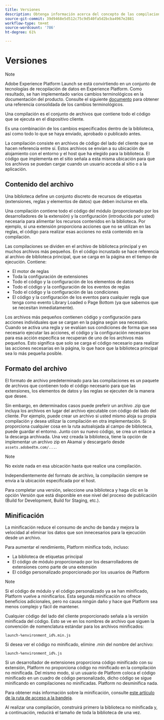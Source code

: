 ```yaml
---
title: Versiones
description: Obtenga información acerca del concepto de las compilaciones y cómo funcionan en Adobe Experience Platform.
source-git-commit: 39d9468e5d512c75c9d540fa5d2bcba4967e2881
workflow-type: tm+mt
source-wordcount: '786'
ht-degree: 61%

---
```


# Versiones

>[!NOTE]
>
>Adobe Experience Platform Launch se está convirtiendo en un conjunto de tecnologías de recopilación de datos en Experience Platform. Como resultado, se han implementado varios cambios terminológicos en la documentación del producto. Consulte el siguiente [documento](../../term-updates.md) para obtener una referencia consolidada de los cambios terminológicos.

Una compilación es el conjunto de archivos que contiene todo el código que se ejecuta en el dispositivo cliente.

Es una combinación de los cambios especificados dentro de la biblioteca, así como todo lo que se haya enviado, aprobado o publicado antes.

La compilación consiste en archivos de código del lado del cliente que se hacen referencia entre sí. Estos archivos se envían a su ubicación de alojamiento con el entorno y el host que ha elegido para la biblioteca. El código que implementa en el sitio señala a esta misma ubicación para que los archivos se puedan cargar cuando un usuario acceda al sitio o a la aplicación.

## Contenido del archivo

Una biblioteca define un conjunto discreto de recursos de etiquetas (extensiones, reglas y elementos de datos) que deben incluirse en ella.

Una compilación contiene todo el código del módulo (proporcionado por los desarrolladores de la extensión) y la configuración (introducida por usted) necesaria para alimentar los recursos contenidos en la biblioteca. Por ejemplo, si una extensión proporciona acciones que no se utilizan en las reglas, el código para realizar esas acciones no está contenido en la compilación.

Las compilaciones se dividen en el archivo de biblioteca principal y en muchos archivos más pequeños. En el código incrustado se hace referencia al archivo de biblioteca principal, que se carga en la página en el tiempo de ejecución. Contiene:

* El motor de reglas
* Toda la configuración de extensiones
* Todo el código y la configuración de los elementos de datos
* Todo el código y la configuración de los eventos de reglas
* Todo el código y la configuración de las condiciones
* El código y la configuración de los eventos para cualquier regla que tenga como evento Library Loaded o Page Bottom (ya que sabemos que se necesitan inmediatamente).

Los archivos más pequeños contienen código y configuración para acciones individuales que se cargan en la página según sea necesario. Cuando se activa una regla y se evalúan sus condiciones de forma que sea necesario ejecutar las acciones, el código y la configuración necesarios para esa acción específica se recuperan de uno de los archivos más pequeños. Esto significa que solo se carga el código necesario para realizar las acciones necesarias en la página, lo que hace que la biblioteca principal sea lo más pequeña posible.

## Formato del archivo

El formato de archivo predeterminado para las compilaciones es un paquete de archivos que contienen todo el código necesario para que las extensiones, los elementos de datos y las reglas se ejecuten de la manera que desee.

Sin embargo, en determinados casos puede preferir un archivo .zip que incluya los archivos en lugar del archivo ejecutable con código del lado del cliente. Por ejemplo, puede crear un archivo si usted mismo aloja su propia compilación y desea utilizar la compilación en otra implementación. Si proporciona cualquier cosa en la ruta autoalojada al campo de biblioteca, puede guardar el entorno. Junto con su nuevo código, se crea un enlace a la descarga archivada. Una vez creada la biblioteca, tiene la opción de implementar un archivo zip en Akamai y descargarlo desde `assets.adobedtm.com/...`.

>[!NOTE]
>
>No existe nada en esa ubicación hasta que realice una compilación.

Independientemente del formato de archivo, la compilación siempre se envía a la ubicación especificada por el host.

Para completar una versión, seleccione una biblioteca y haga clic en la opción Versión que está disponible en ese nivel del proceso de publicación (Build for Development, Build for Staging, etc.).

## Minificación

La minificación reduce el consumo de ancho de banda y mejora la velocidad al eliminar los datos que son innecesarios para la ejecución desde un archivo.

Para aumentar el rendimiento, Platform minifica todo, incluso:

* La biblioteca de etiquetas principal
* El código de módulo proporcionado por los desarrolladores de extensiones como parte de una extensión
* El código personalizado proporcionado por los usuarios de Platform 

>[!NOTE]
>
>Si el código de módulo y el código personalizado ya se han minificado, Platform vuelve a minificarlos. Esta segunda minificación no ofrece beneficios adicionales, pero no causa ningún daño y hace que Platform sea menos complejo y fácil de mantener.

Cualquier código del lado del cliente proporcionado señala a la versión minificada del código. Esto se ve en los nombres de archivo que siguen la convención de nomenclatura estándar para los archivos minificados:

`launch-%environment_id%.min.js`

Si desea ver el código no minificado, elimine .min del nombre del archivo:

`launch-%environment_id%.js`

Si un desarrollador de extensiones proporciona código minificado con su extensión, Platform no proporciona código no minificado en la compilación no minificada. Del mismo modo, si un usuario de Platform coloca el código minificado en un cuadro de código personalizado, dicho código se sigue minificando en compilaciones no minificadas. Platform no desminifica nada.

Para obtener más información sobre la minificación, consulte [este artículo de la ruta de acceso a la bandeja](https://blog.stackpath.com/glossary/minification/).

Al realizar una compilación, construirá primero la biblioteca no minificada y, a continuación, reducirá el tamaño de toda la biblioteca de una vez.
